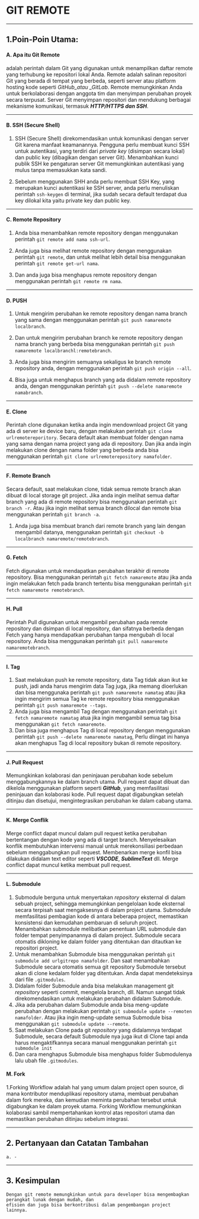 # GIT REMOTE

---

## 1.Poin-Poin Utama:

#### A. Apa itu Git Remote

adalah perintah dalam Git yang digunakan untuk menampilkan daftar remote yang terhubung ke repositori lokal Anda. Remote adalah salinan repositori Git yang berada di tempat yang berbeda, seperti server atau platform hosting kode seperti _GitHub_atau \_GitLab_. Remote memungkinkan Anda untuk berkolaborasi dengan anggota tim dan menyimpan perubahan proyek secara terpusat. Server Git menyimpan repositori dan mendukung berbagai mekanisme komunikasi, termasuk _**HTTP/HTTPS dan SSH**_.

---

#### B. SSH (Secure Shell)

1. SSH (Secure Shell) direkomendasikan untuk komunikasi dengan server Git karena manfaat keamanannya.
   Pengguna perlu membuat kunci SSH untuk autentikasi, yang terdiri dari _private key_ (disimpan secara lokal)
   dan public key (dibagikan dengan server Git). Menambahkan kunci publik SSH ke pengaturan server Git
   memungkinkan autentikasi yang mulus tanpa memasukkan kata sandi.

2. Sebelum menggunakan SHH anda perlu membuat SSH Key, yang merupakan kunci autentikasi ke SSH server,
   anda perlu menuliskan perintah `ssh-keygen` di terminal, jika sudah secara default terdapat dua key
   dilokal kita yaitu private key dan public key.

---

#### C. Remote Repository

1. Anda bisa menambahkan remote repository dengan menggunakan perintah `git remote add nama ssh-url`.

2. Anda juga bisa melihat remote repository dengan menggunakan perintah `git remote`, dan untuk melihat
   lebih detail bisa menggunakan perintah `git remote get-url nama`.

3. Dan anda juga bisa menghapus remote repository dengan menggunakan perintah `git remote rm nama`.

---

#### D. PUSH

1. Untuk mengirim perubahan ke remote repository dengan nama branch yang sama dengan menggunakan perintah
   `git push namaremote localbranch`.

2. Dan untuk mengirim perubahan branch ke remote repository dengan nama branch yang berbeda bisa menggunakan
   perintah `git push namaremote localbranchl:remotebranch`.

3. Anda juga bisa mengirim semuanya sekaligus ke branch remote repository anda, dengan menggunakan perintah
   `git push origin --all`.

4. Bisa juga untuk menghapus branch yang ada didalam remote repository anda, dengan menggunakan perintah
   `git push --delete namaremote namabranch`.

---

#### E. Clone

Perintah clone digunakan ketika anda ingin mendownload project Git yang ada di server ke device baru,
dengan melakukan perintah `git clone urlremotereporitory`. Secara default akan membuat folder dengan nama
yang sama dengan nama project yang ada di repository. Dan jika anda ingin melakukan clone dengan nama folder
yang berbeda anda bisa menggunakan perintah `git clone urlremoterepository namafolder`.

---

#### F. Remote Branch

Secara default, saat melakukan clone, tidak semua remote branch akan dibuat di local storage git project.
Jika anda ingin melihat semua daftar branch yang ada di remote repository bisa menggunakan perintah
`git branch -r`. Atau jika ingin melihat semua branch dilocal dan remote bisa menggunakan perintah
`git branch -a`.

1. Anda juga bisa membuat branch dari remote branch yang lain dengan mengambil datanya, menggunakan perintah
   `git checkout -b localbranch namaremote/remotebranch`.

---

#### G. Fetch

Fetch digunakan untuk mendapatkan perubahan terakhir di remote repository. Bisa menggunakan perintah
`git fetch namaremote` atau jika anda ingin melakukan fetch pada branch tertentu bisa menggunakan perintah
`git fetch namaremote remotebranch`.

---

#### H. Pull

Perintah Pull digunakan untuk mengambil perubahan pada remote repository dan dsimpan di local repository,
dan sifatnya berbeda dengan Fetch yang hanya mendapatkan perubahan tanpa mengubah di local repository.
Anda bisa menggunakan perintah `git pull namaremote namaremotebranch`.

---

#### I. Tag

1. Saat melakukan push ke remote repository, data Tag tidak akan ikut ke push, jadi anda harus mengirim
   data Tag juga, jika memang dioerlukan dan bisa menggunaka perintah `git push namaremote namatag` atau
   jika ingin mengirim semua Tag ke remote repository bisa menggunakan perintah `git push namaremote --tags`.
2. Anda juga bisa mengambil Tag dengan menggunakan perintah `git fetch namaremote namatag` atua jika ingin
   mengambil semua tag bisa menggunakan `git fetch namaremote`.
3. Dan bisa juga menghapus Tag di local repository dengan menggunakan perintah `git push --delete
namaremote namatag`, Perlu diingat ini hanya akan menghapus Tag di local repository bukan di
   remote repository.

---

#### J. Pull Request

Memungkinkan kolaborasi dan peninjauan perubahan kode sebelum menggabungkannya ke dalam
branch utama. Pull request dapat dibuat dan dikelola menggunakan platform seperti _**GitHub**_, yang
memfasilitasi peninjauan dan kolaborasi kode. Pull request dapat digabungkan setelah ditinjau
dan disetujui, mengintegrasikan perubahan ke dalam cabang utama.

---

#### K. Merge Conflik

Merge conflict dapat muncul dalam pull request ketika perubahan bertentangan dengan kode yang ada di
target branch. Menyelesaikan konflik membutuhkan intervensi manual untuk merekonsiliasi perbedaan
sebelum menggabungkan pull request. Membenarkan merge konfil bisa dilakukan didalam text editor seperti
**_VSCODE_**, **_SublimeText_** dll. Merge conflict dapat muncul ketika membuat pull request.

---

#### L. Submodule

1. Submodule berguna untuk menyertakan _repository_ eksternal di dalam sebuah project, sehingga memungkinkan pengelolaan kode eksternal secara terpisah saat mengaksesnya di dalam project utama. Submodule
   memfasilitasi pembagian kode di antara beberapa project, memastikan konsistensi dan kemudahan pembaruan di seluruh project. Menambahkan submodule melibatkan penentuan URL submodule dan folder
   tempat penyimpanannya di dalam project. Submodule secara otomatis dikloning ke dalam folder yang
   ditentukan dan ditautkan ke repositori project.
2. Untuk menambahkan Submodule bisa menggunakan perintah `git submodule add urlgitrepo namafolder`.
   Dan saat menambahkan Submodule secara otomatis semua git repository Submodule tersebut akan di clone kedalam
   folder yag ditentukan. Anda dapat mendeteksinya dari file `.gitmodules`.
3. Didalam folder Submodule anda bisa melakukan management git _repository_ seperti commit, mengelola branch,
   dll. Namun sangat tidak direkomendasikan untuk melakukan perubahan didalam Submodule.
4. Jika ada perubahan dalam Submodule anda bisa meng-update perubahan dengan melakukan perintah
   `git submodule update --remoten namafolder`. Atau jika ingin meng-update semua Submodule bisa menggunakan
   `git submodule update --remote`.
5. Saat melakukan Clone pada git _repository_ yang didalamnya terdapat Submodule, secara default Submodule
   nya juga ikut di Clone tapi anda harus mengaktifkannya secara manual menggunakan perintah `git submodule init`
6. Dan cara menghapus Submodule bisa menghapus folder Submodulenya lalu ubah file `.gitmodules`.

#### M. Fork

1.Forking Workflow adalah hal yang umum dalam project open source, di mana kontributor menduplikasi
repository utama, membuat perubahan dalam fork mereka, dan kemudian meminta perubahan tersebut
untuk digabungkan ke dalam proyek utama. Forking Workflow memungkinkan kolaborasi sambil mempertahankan
kontrol atas repositori utama dan memastikan perubahan ditinjau sebelum integrasi.

---

## 2. Pertanyaan dan Catatan Tambahan

    a. -

---

## 3. Kesimpulan

    Dengan git remote memungkinkan untuk para developer bisa mengembagkan perangkat lunak dengan mudah, dan
    efisien dan juga bisa berkontribusi dalam pengembangan project lainnya.





